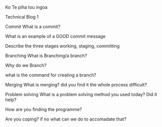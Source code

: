 Ko Te piha tou ingoa

Technical Blog 1

Commit What is a commit?

What is an example of a GOOD commit message

Describe the three stages working, staging, committing

Branching What is Branching/a branch?

Why do we Branch?

what is the command for creating a branch?

Merging What is merging? did you find it the whole process difficult?

Problem solving What is a problem solving method you used today? Did it help?


How are you finding the programme?

Are you coping? if no what can we do to accomadate that?
